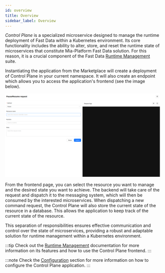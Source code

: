```yaml
---
id: overview
title: Overview
sidebar_label: Overview
---
```


<!--
WARNING: this file was automatically generated by Mia-Platform Doc Aggregator.
DO NOT MODIFY IT BY HAND.
Instead, modify the source file and run the aggregator to regenerate this file.
-->

_Control Plane_ is a specialized microservice designed to manage the runtime deployment of Fast Data within a Kubernetes environment.
Its core functionality includes the ability to alter, store, and reset the runtime state of microservices that constitute Mia-Platform Fast Data solution.
For this reason, it is a crucial component of the Fast Data [Runtime Management](/fast_data/runtime_management.mdx) suite.

Instantiating the application from the Marketplace will create a deployment of Control Plane in your current namespace.
It will also create an endpoint which allows you to access the application's frontend (see the image below).

![Control Plane Frontend](img/runtime_management_initial_screen.png)

From the frontend page, you can select the resource you want to manage and the desired state you want to achieve.
The backend will take care of the request and dispatch it to the messaging system, which will then be consumed by the interested microservices.
When dispatching a new command request, the Control Plane will also store the current state of the resource in a database.
This allows the application to keep track of the current state of the resource. 

This separation of responsibilities ensures effective communication and control over the state of microservices,
providing a robust and adaptable solution for runtime management within a Kubernetes environment.

:::tip
Check out the [Runtime Management](/fast_data/runtime_management.mdx) documentation for more information on its features and how to use the Control Plane frontend.
:::

:::note
Check the [Configuration](/runtime_suite_applications/fast-data-control-plane/20_configuration.mdx) section for more information on how to configure the Control Plane application.
:::
